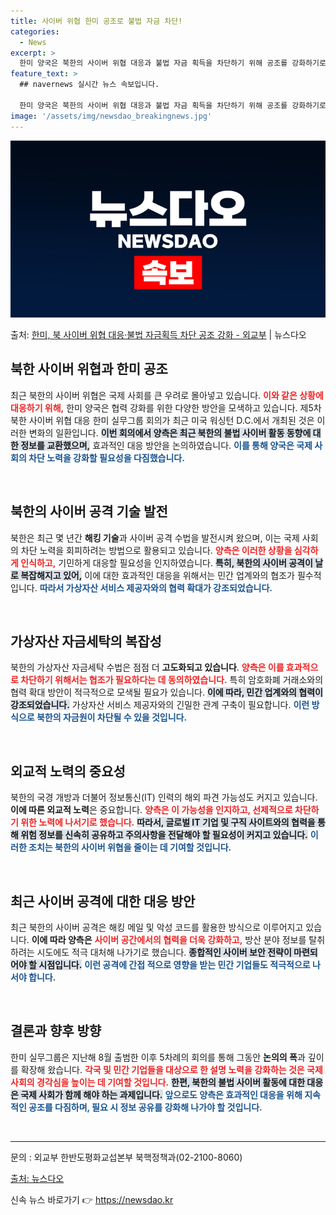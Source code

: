 ```yaml
---
title: 사이버 위협 한미 공조로 불법 자금 차단!
categories:
  - News
excerpt: >
  한미 양국은 북한의 사이버 위협 대응과 불법 자금 획득을 차단하기 위해 공조를 강화하기로 했다. 외교부는 지…
feature_text: >
  ## navernews 실시간 뉴스 속보입니다.

  한미 양국은 북한의 사이버 위협 대응과 불법 자금 획득을 차단하기 위해 공조를 강화하기로 했다. 외교부는 지…
image: '/assets/img/newsdao_breakingnews.jpg'
---
```


![뉴스다오 속보](/assets/img/newsdao_breakingnews.jpg)

<p>출처: <a href="https://newsdao.kr/2455" rel="dofollow">한미, 북 사이버 위협 대응·불법 자금획득 차단 공조 강화 - 외교부</a> | 뉴스다오</p>

<h2 data-ke-size="size26">북한 사이버 위협과 한미 공조</h2>

<p data-ke-size="size16">최근 북한의 사이버 위협은 국제 사회를 큰 우려로 몰아넣고 있습니다. <b><span style="color: #ee2323;">이와 같은 상황에 대응하기 위해,</span></b> 한미 양국은 협력 강화를 위한 다양한 방안을 모색하고 있습니다. 제5차 북한 사이버 위협 대응 한미 실무그룹 회의가 최근 미국 워싱턴 D.C.에서 개최된 것은 이러한 변화의 일환입니다. <b><span style="background-color: #21538527;">이번 회의에서 양측은 최근 북한의 불법 사이버 활동 동향에 대한 정보를 교환했으며,</span></b> 효과적인 대응 방안을 논의하였습니다. <b><span style="color: #1a5490;">이를 통해 양국은 국제 사회의 차단 노력을 강화할 필요성을 다짐했습니다.</span></b></p>

<p data-ke-size="size16">&nbsp;</p>

<h2 data-ke-size="size26">북한의 사이버 공격 기술 발전</h2>

<p data-ke-size="size16">북한은 최근 몇 년간 <b>해킹 기술</b>과 사이버 공격 수법을 발전시켜 왔으며, 이는 국제 사회의 차단 노력을 회피하려는 방법으로 활용되고 있습니다. <b><span style="color: #ee2323;">양측은 이러한 상황을 심각하게 인식하고,</span></b> 기민하게 대응할 필요성을 인지하였습니다. <b><span style="background-color: #21538527;">특히, 북한의 사이버 공격이 날로 복잡해지고 있어,</span></b> 이에 대한 효과적인 대응을 위해서는 민간 업계와의 협조가 필수적입니다. <b><span style="color: #1a5490;">따라서 가상자산 서비스 제공자와의 협력 확대가 강조되었습니다.</span></b></p>

<p data-ke-size="size16">&nbsp;</p>

<h2 data-ke-size="size26">가상자산 자금세탁의 복잡성</h2>

<p data-ke-size="size16">북한의 가상자산 자금세탁 수법은 점점 더 <b>고도화되고 있습니다</b>. <b><span style="color: #ee2323;">양측은 이를 효과적으로 차단하기 위해서는 협조가 필요하다는 데 동의하였습니다.</span></b> 특히 암호화폐 거래소와의 협력 확대 방안이 적극적으로 모색될 필요가 있습니다. <b><span style="background-color: #21538527;">이에 따라, 민간 업계와의 협력이 강조되었습니다.</span></b> 가상자산 서비스 제공자와의 긴밀한 관계 구축이 필요합니다. <b><span style="color: #1a5490;">이런 방식으로 북한의 자금원이 차단될 수 있을 것입니다.</span></b></p>

<p data-ke-size="size16">&nbsp;</p>

<h2 data-ke-size="size26">외교적 노력의 중요성</h2>

<p data-ke-size="size16">북한의 국경 개방과 더불어 정보통신(IT) 인력의 해외 파견 가능성도 커지고 있습니다. <b>이에 따른 외교적 노력</b>은 중요합니다. <b><span style="color: #ee2323;">양측은 이 가능성을 인지하고, 선제적으로 차단하기 위한 노력에 나서기로 했습니다.</span></b> <b><span style="background-color: #21538527;">따라서, 글로벌 IT 기업 및 구직 사이트와의 협력을 통해 위험 정보를 신속히 공유하고 주의사항을 전달해야 할 필요성이 커지고 있습니다.</span></b> <b><span style="color: #1a5490;">이러한 조치는 북한의 사이버 위협을 줄이는 데 기여할 것입니다.</span></b></p>

<p data-ke-size="size16">&nbsp;</p>

<h2 data-ke-size="size26">최근 사이버 공격에 대한 대응 방안</h2>

<p data-ke-size="size16">최근 북한의 사이버 공격은 해킹 메일 및 악성 코드를 활용한 방식으로 이루어지고 있습니다. <b>이에 따라 양측은</b> <b><span style="color: #ee2323;">사이버 공간에서의 협력을 더욱 강화하고,</span></b> 방산 분야 정보를 탈취하려는 시도에도 적극 대처해 나가기로 했습니다. <b><span style="background-color: #21538527;">종합적인 사이버 보안 전략이 마련되어야 할 시점입니다.</span></b> <b><span style="color: #1a5490;">이런 공격에 간접 적으로 영향을 받는 민간 기업들도 적극적으로 나서야 합니다.</span></b></p>

<p data-ke-size="size16">&nbsp;</p>

<h2 data-ke-size="size26">결론과 향후 방향</h2>

<p data-ke-size="size16">한미 실무그룹은 지난해 8월 출범한 이후 5차례의 회의를 통해 그동안 <b>논의의 폭</b>과 깊이를 확장해 왔습니다. <b><span style="color: #ee2323;">각국 및 민간 기업들을 대상으로 한 설명 노력을 강화하는 것은 국제 사회의 경각심을 높이는 데 기여할 것입니다.</span></b> <b><span style="background-color: #21538527;">한편, 북한의 불법 사이버 활동에 대한 대응은 국제 사회가 함께 해야 하는 과제입니다.</span></b> <b><span style="color: #1a5490;">앞으로도 양측은 효과적인 대응을 위해 지속적인 공조를 다짐하며, 필요 시 정보 공유를 강화해 나가야 할 것입니다.</span></b></p>

<p data-ke-size="size16">&nbsp;</p>

<hr />

<p data-ke-size="size16">문의 : 외교부 한반도평화교섭본부 북핵정책과(02-2100-8060)</p>
<p data-ke-size="size16"><a href="https://newsdao.kr/2455">출처: 뉴스다오</a></p> 

신속 뉴스 바로가기 👉 <a href="https://newsdao.kr" rel="dofollow">https://newsdao.kr</a>


